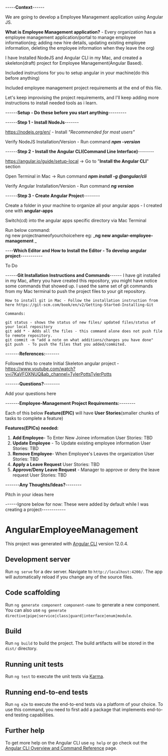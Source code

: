 -----**Context**------

We are going to develop a Employee Management application using Angular JS.

**What is Employee Management application?** - Every organization has a employee management application/portal to manage employee information(eg; adding new hire details, updating existing employee information, deleting the employee information when they leave the org)

I have Installed NodeJS and Angular CLI in my Mac, and created a skeleton(draft) project for Employee Management(Angular Based).

Included instructions for you to setup angular in your machine(do this before anything)

Included employee management project requirements at the end of this file.

Let's keep improvising the project requirements, and I'll keep adding more instructions to install needed tools as i learn.


------**Setup - Do these before you start anything**---------

------**Step 1 - Install NodeJs**-------
   
   https://nodejs.org/en/ - Install _"Recommended for most users"_
   
   Verify NodeJS Installation/Version - Run command
                  _**npm -version**_

------**Step 2 - Install the Angular CLI(Command Line Interface)**--------

  https://angular.io/guide/setup-local -> Go to "**Install the Angular CLI**" section

  Open Terminal in Mac -> Run command 
            _**npm install -g @angular/cli**_
  
  Verify Angular Installation/Version - Run command 
               _**ng version**_
  
------**Step 3 - Create Angular Project**-------- 
  
  Create a folder in your machine to organize all your angular apps - I created one with **angular-apps**
  
  Switch(cd) into the angular apps specific directory via Mac Terminal 
   
  Run below command:  
      ng new projectnameofyourchoicehere
         eg: _**ng new angular-employee-management** _
   
 ----**Which Editor and How to Install the Editor - To develop angular project**-----------
 
 To Do
   
 ------**Git Installation Instructions and Commands**------
    I have git installed in my Mac, aftery you have created this repository, you might have notice some commands that showed up.
    I used the same set of git commands from my Mac terminal to push the project files to your git repository.
    
    How to install git in Mac - Follow the installation instruction from here https://git-scm.com/book/en/v2/Getting-Started-Installing-Git
  
    Commands:
    
    git status - shows the status of new files/ updated files/status of your local repository
    git add * - Adds all the files - this command alone does not push file to remote repository.
    git commit -m "add a note on what additions/changes you have done"
    git push  - To push the files that you added/commited.
    
 -------**References:**-------
   
   Followed this to create Initial Skeleton angular project - https://www.youtube.com/watch?v=i7KaVFOXNUQ&ab_channel=TylerPottsTylerPotts
   
 -------**Questions?**--------
   
   Add your questions here
   
-------**Employee-Management Project Requirements:**--------
  
 Each of this below **Feature(EPIC)** will have **User Stories**(smaller chunks of tasks to complete a feature)
  
  **Features(EPICs) needed:**
   
   1. **Add Employee**- To Enter New Joinee information
      User Stories: TBD
   2. **Update Employee** - To Update existing employee information
      User Stories: TBD
   3. **Remove Employee**- When Employee's Leaves the organization
      User Stories: TBD
   4. **Apply a Leave Request**
      User Stories: TBD
   5. **Approve/Deny Leave Request** - Manager to approve or deny the leave request
      User Stories: TBD
   

-------**Any Thoughts/Ideas?**--------
   
   Pitch in your ideas here
  
  
------Ignore below for now: These were added by default while I was creating a project------------
# AngularEmployeeManagement

This project was generated with [Angular CLI](https://github.com/angular/angular-cli) version 12.0.4.

## Development server

Run `ng serve` for a dev server. Navigate to `http://localhost:4200/`. The app will automatically reload if you change any of the source files.

## Code scaffolding

Run `ng generate component component-name` to generate a new component. You can also use `ng generate directive|pipe|service|class|guard|interface|enum|module`.

## Build

Run `ng build` to build the project. The build artifacts will be stored in the `dist/` directory.

## Running unit tests

Run `ng test` to execute the unit tests via [Karma](https://karma-runner.github.io).

## Running end-to-end tests

Run `ng e2e` to execute the end-to-end tests via a platform of your choice. To use this command, you need to first add a package that implements end-to-end testing capabilities.

## Further help

To get more help on the Angular CLI use `ng help` or go check out the [Angular CLI Overview and Command Reference](https://angular.io/cli) page.

